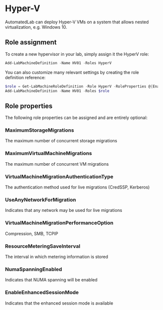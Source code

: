 ﻿# Hyper-V

AutomatedLab can deploy Hyper-V VMs on a system that allows nested virtualization, e.g. Windows 10.

## Role assignment

To create a new hypervisor in your lab, simply assign it the HyperV role:

```powershell
Add-LabMachineDefinition -Name HV01 -Roles HyperV
```

You can also customize many relevant settings by creating the role definition reference:

```powershell
$role = Get-LabMachineRoleDefinition -Role HyperV -RoleProperties @{EnableEnhancedSessionMode = 'true'}
Add-LabMachineDefinition -Name HV01 -Roles $role
```
## Role properties

The following role properties can be assigned and are entirely optional:

### MaximumStorageMigrations

The maximum number of concurrent storage migrations

### MaximumVirtualMachineMigrations

The maximum number of concurrent VM migrations

### VirtualMachineMigrationAuthenticationType

The authentication method used for live migrations (CredSSP, Kerberos)

### UseAnyNetworkForMigration

Indicates that any network may be used for live migrations

### VirtualMachineMigrationPerformanceOption

Compression, SMB, TCPIP

### ResourceMeteringSaveInterval

The interval in which metering information is stored

### NumaSpanningEnabled

Indicates that NUMA spanning will be enabled

### EnableEnhancedSessionMode

Indicates that the enhanced session mode is available

